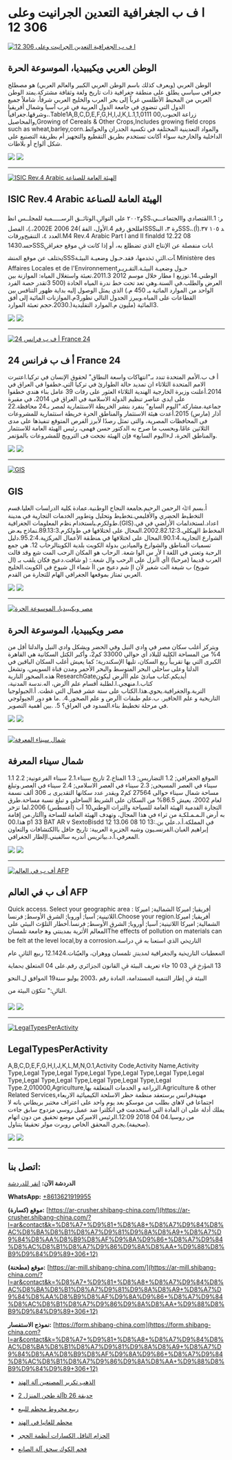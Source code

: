 # ا ف ب الجغرافية التعدين الجرانيت وعلى 306 12

<a href="https://swt.shibang-china.com/?l=ar&img&k=%D8%A7+%D9%81+%D8%A8+%D8%A7%D9%84%D8%AC%D8%BA%D8%B1%D8%A7%D9%81%D9%8A%D8%A9+%D8%A7%D9%84%D8%AA%D8%B9%D8%AF%D9%8A%D9%86+%D8%A7%D9%84%D8%AC%D8%B1%D8%A7%D9%86%D9%8A%D8%AA+%D9%88%D8%B9%D9%84%D9%89+306+12" target="_blank">![ا ف ب الجغرافية التعدين الجرانيت وعلى 306 12](http://static.shibang-china.com/all-800x300/857.jpg)</a>

## الوطن العربي ويكيبيديا، الموسوعة الحرة
الوطن العربي (ويعرف كذلك باسم الوطن العربي الكبير والعالم العربي) هو مصطلح جغرافي سياسي يطلق على منطقة جغرافية ذات تاريخ ولغة وثقافة مشتركة.يمتد الوطن العربي من المحيط الأطلسي غرباً إلى بحر العرب والخليج العربي شرقاً، شاملاً جميع الدول التي تنضوي في جامعة الدول العربية في غرب آسيا وشمال أفريقيا وشرقها.جغرافياً،.Table1A,B,C,D,E,F,G,H,I,J,K,L.1,1,0111 00,زراعة الحبوب والمحاصيل,Growing of Cereals &amp; Other Crops,Includes growing field crops such as wheat,barley,corn.والمواد التعدينية المختلفة في تكسية الجدران والحوائط الداخلية والخارجية سواء أكانت تستخدم بطريق التقطيع والتجهيز أم بطريقة التصنيع على شكل ألواح أو بلاطات.


<a href="https://whatsapp.shibangsoft.com/WhatsApp.php" target="_blank" title="WhatsApp">![](http://static.shibang-china.com/icon/whatsapp.png)</a> <a href="https://swt.shibang-china.com/?l=ar&icon&k=%D8%A7+%D9%81+%D8%A8+%D8%A7%D9%84%D8%AC%D8%BA%D8%B1%D8%A7%D9%81%D9%8A%D8%A9+%D8%A7%D9%84%D8%AA%D8%B9%D8%AF%D9%8A%D9%86+%D8%A7%D9%84%D8%AC%D8%B1%D8%A7%D9%86%D9%8A%D8%AA+%D9%88%D8%B9%D9%84%D9%89+306+12" target="_blank">![](http://static.shibang-china.com/icon/chat-ar.png)</a>

---

<a href="https://swt.shibang-china.com/?l=ar&img&k=%D8%A7+%D9%81+%D8%A8+%D8%A7%D9%84%D8%AC%D8%BA%D8%B1%D8%A7%D9%81%D9%8A%D8%A9+%D8%A7%D9%84%D8%AA%D8%B9%D8%AF%D9%8A%D9%86+%D8%A7%D9%84%D8%AC%D8%B1%D8%A7%D9%86%D9%8A%D8%AA+%D9%88%D8%B9%D9%84%D9%89+306+12" target="_blank">![ISIC Rev.4 Arabic الهيئة العامة للصناعة](http://static.shibang-china.com/all-800x300/1220.jpg)</a>

## ISIC Rev.4 Arabic الهيئة العامة للصناعة
و٢٠٠٢ ﻋﻠﻰ اﻟﺘﻮاﱄ.الوثائــق الرســـــمية للمجلــس اﻧﻈSSﺮ: 1.االقتصادي واالجتماعـــي، 2002،.)، اﻟﻔﺼﻞE 2006 24( امللحق رقم 4.اﻷول، اﻟﻔﻘSSSﺮة ٣، اﻟﺒﻨSSSﺪ ١٠٥ ٣٧.(أ).، اﻟﻌﺪد ٤، اﻟﺘﻨﻘﻴﺢورقات.M4 Rev.4 Arabic Part I and II finaldd 12.22 08 1430.ﺣﺴSSSﺎﺑﺎت ﻣﻨﻔﺼﻠﺔ ﻋﻦ اﻹﻧﺘﺎج اﻟﺬي ﺗﻀﻄﻠﻊ ﺑﻪ، أو إذا ﮐﺎﻧﺖ ﰲ ﻣﻮﻗﻊ ﺟﻐﺮاﰲ ﳜﺘﻠﻒ ﻋﻦ ﻣﻮﻗﻊ اﳌﻨﺸSSSﺂت.اﻟﱵ ﲣﺪﻣﻬﺎ، ﻓﻘﺪ.ﺣـﻮﻝ ﻭﺿﻌﻴـﺔ ﺍﻟﺒﻴﺌـﺔ Ministère des Affaires Locales et de l&#39;Environnementﺣـﻮﻝ ﻭﺿﻌﻴـﺔ ﺍﻟﺒﻴﺌـﺔ.اﻟﺘﻘـﺮﻳـﺮ اﻟﻮﻃﻨﻲ.14.ﺗﻮزﻳﻊ ا ﻣﻄﺎر ﺧﻼل ﻣﻮﺳﻢ 2012 2011.3.ﺗﻌﺒﺌﺔ واﺳﺘﻐﻼل اﻟﻤﻴﺎه: اﻟﻤﻮازﻧﺔ ﺑﻴﻦ اﻟﻌﺮض واﻟﻄﻠﺐ.ﻓﻲ اﻟﺴﻨﺔ.وﻫﻲ ﺗﻌﺪ ﺗﺤﺖ ﺧﻂ ﻧﺪرة اﻟﻤﻴﺎه اﻟﺤﺎدة (500 3ﺗﻘﺪر ﺣﺼﺔ اﻟﻔﺮد اﻟﻮاﺣﺪ ﻣﻦ اﻟﻤﻮارد اﻟﻤﺎﺋﻴﺔ ﺒـ 450 م.) اﻟﺬي ﻳﻤﺜﻞ اﻟﻮﺻﻮل إﻟﻴﻪ ﺑﺪاﻳﺔ ﻇﻬﻮر اﻟﺘﻨﺎﻓﺲ ﺑﻴﻦ اﻟﻘﻄﺎﻋﺎت ﻋﻠﻰ اﻟﻤﻴﺎه.وﻳﺒﺮز اﻟﺠﺪول اﻟﺘﺎﻟﻲ ﺗﻄﻮر3م.اﻟﻤﻮازﻧﺎت اﻟﻤﺎﺋﻴﺔ إﻟﻰ أﻓﻖ 2030.ﺣﺠﻢ ﺗﻌﺒﺌﺔ اﻟﻤﻮارد.)3اﻟﻤﺎﺋﻴﺔ (ﻣﻠﻴﻮن م.اﻟﻤﻮارد اﻟﺘﻘﻠﻴﺪﻳﺔ.


<a href="https://whatsapp.shibangsoft.com/WhatsApp.php" target="_blank" title="WhatsApp">![](http://static.shibang-china.com/icon/whatsapp.png)</a> <a href="https://swt.shibang-china.com/?l=ar&icon&k=%D8%A7+%D9%81+%D8%A8+%D8%A7%D9%84%D8%AC%D8%BA%D8%B1%D8%A7%D9%81%D9%8A%D8%A9+%D8%A7%D9%84%D8%AA%D8%B9%D8%AF%D9%8A%D9%86+%D8%A7%D9%84%D8%AC%D8%B1%D8%A7%D9%86%D9%8A%D8%AA+%D9%88%D8%B9%D9%84%D9%89+306+12" target="_blank">![](http://static.shibang-china.com/icon/chat-ar.png)</a>

---

<a href="https://swt.shibang-china.com/?l=ar&img&k=%D8%A7+%D9%81+%D8%A8+%D8%A7%D9%84%D8%AC%D8%BA%D8%B1%D8%A7%D9%81%D9%8A%D8%A9+%D8%A7%D9%84%D8%AA%D8%B9%D8%AF%D9%8A%D9%86+%D8%A7%D9%84%D8%AC%D8%B1%D8%A7%D9%86%D9%8A%D8%AA+%D9%88%D8%B9%D9%84%D9%89+306+12" target="_blank">![أ ف ب فرانس 24 France 24](http://static.shibang-china.com/all-800x300/1220.jpg)</a>

## أ ف ب فرانس 24 France 24
أ ف ب.الأمم المتحدة تندد بـ&quot;انتهاكات واسعة النطاق&quot; لحقوق الإنسان في تركيا.اعتبرت الامم المتحدة الثلاثاء ان تمديد حالة الطوارئ في تركيا التي.خطفوا في العراق في 2014.أعلنت وزيرة الخارجية الهندية الثلاثاء العثور على رفات 39 عامل بناء هندي خطفوا على ايدي عناصر تنظيم الدولة الاسلامية في العراق في 2014، في مقبرة جماعية.مشاركة.&quot;اليوم السابع&quot; ينفرد بنشر الخريطة الاستثمارية لمصر بـ24 محافظة.22 آذار (مارس) 2015.أعدت هيئة الاستثمار والمناطق الحرة خريطة استثمارية للمشروعات فى المحافظات المصرية، والتى تمثل رصدًا لأبرز الفرص المتوقع تنفيذها على مدى الثلاثين عامًا.وبحسب ما صرح به الدكتور حسن فهمى، رئيس الهيئة العامة للاستثمار والمناطق الحرة، لـ«اليوم السابع» فإن الهيئة نجحت فى الترويج للمشروعات بالمؤتمر.


<a href="https://whatsapp.shibangsoft.com/WhatsApp.php" target="_blank" title="WhatsApp">![](http://static.shibang-china.com/icon/whatsapp.png)</a> <a href="https://swt.shibang-china.com/?l=ar&icon&k=%D8%A7+%D9%81+%D8%A8+%D8%A7%D9%84%D8%AC%D8%BA%D8%B1%D8%A7%D9%81%D9%8A%D8%A9+%D8%A7%D9%84%D8%AA%D8%B9%D8%AF%D9%8A%D9%86+%D8%A7%D9%84%D8%AC%D8%B1%D8%A7%D9%86%D9%8A%D8%AA+%D9%88%D8%B9%D9%84%D9%89+306+12" target="_blank">![](http://static.shibang-china.com/icon/chat-ar.png)</a>

---

<a href="https://swt.shibang-china.com/?l=ar&img&k=%D8%A7+%D9%81+%D8%A8+%D8%A7%D9%84%D8%AC%D8%BA%D8%B1%D8%A7%D9%81%D9%8A%D8%A9+%D8%A7%D9%84%D8%AA%D8%B9%D8%AF%D9%8A%D9%86+%D8%A7%D9%84%D8%AC%D8%B1%D8%A7%D9%86%D9%8A%D8%AA+%D9%88%D8%B9%D9%84%D9%89+306+12" target="_blank">![GIS](http://static.shibang-china.com/all-800x300/1473.jpg)</a>

## GIS
ﺃ.ﺑﺴﻢ ﺍﷲ ﺍﻟﺮﺣﻤﻦ ﺍﻟﺮﺣﻴﻢ.ﺠﺎﻤﻌﺔ ﺍﻟﻨﺠﺎﺡ ﺍﻟﻭﻁﻨﻴﺔ.ﻋﻤﺎﺩﺓ ﻜﻠﻴﺔ ﺍﻟﺩﺭﺍﺴﺎﺕ ﺍﻟﻌﻠﻴﺎ.ﻗﺴﻡ ﺍﻟﺘﺨﻁﻴﻁ ﺍﻟﺤﻀﺭﻱ ﻭﺍﻷﻗﻠﻴﻤﻲ.ﺘﺨﻁﻴﻁ ﻭﺘﺤﻠﻴل ﻭﺘﻁﻭﻴﺭ ﺍﻟﺨﺩﻤﺎﺕ ﺍﻟﺘﺠﺎﺭﻴﺔ ﻓﻲ ﻤﺩﻴﻨﺔ ﻁﻭﻟﻜﺭﻡ.ﺒﺎﺴﺘﺨﺩﺍﻡ ﻨﻅﻡ ﺍﻟﻤﻌﻠﻭﻤﺎﺕ ﺍﻟﺠﻐﺭﺍﻓﻴﺔ.(GIS).ﺍﻋﺩﺍﺩ.ﺍﺴﺘﺨﺩﺍﻤﺎﺕ ﺍﻷﺭﺍﻀﻲ ﻓﻲ ﻓﻲ ﺍﻟﻤﺨﻁﻁ ﺍﻟﻬﻴﻜﻠﻲ.2002.82.12:3.ﺍﻟﻤﺤﺎل ﻋﻠﻰ ﺍﺨﺘﻼﻓﻬﺎ ﻓﻲ ﻁﻭﻟﻜﺭﻡ.89.13:3.ﻨﻤﺎﺫﺝ ﺒﻌ.ﺽ ﺍﻟﺸﻭﺍﺭﻉ ﺍﻟﺘﺠﺎﺭﻴﺔ.90.1:4.ﺍﻟﻤﺤﺎل ﻋﻠﻰ ﺍﺨﺘﻼﻓﻬﺎ ﻓﻲ ﻤﻨﻁﻘﺔ ﺍﻷﻋﻤﺎل ﺍﻟﻤﺭﻜﺯﻴﺔ.95.2:4.دليل تسميات المناطق والشوارع والميادين بدولة الكويت بلدية الكويتالرحاب 12. هي جمع الرحبة وتعني في اللغة ا لأر س الوا شعة. الرحاب هو المكان الرحب المت شع وقد قالت العرب قديما (مرحبا) اأي اأنزل على الرحب وال شعة.: (و شاقت.دعيج فكان يلقب بـ (ال شويخ) ب شيغة الت شغير لأن اإ شم دعيج من اأ شماء ال شيوخ في الكويت.الخليج العربي تمتاز بموقعها الجغرافي الهام للتجارة من القدم.


<a href="https://whatsapp.shibangsoft.com/WhatsApp.php" target="_blank" title="WhatsApp">![](http://static.shibang-china.com/icon/whatsapp.png)</a> <a href="https://swt.shibang-china.com/?l=ar&icon&k=%D8%A7+%D9%81+%D8%A8+%D8%A7%D9%84%D8%AC%D8%BA%D8%B1%D8%A7%D9%81%D9%8A%D8%A9+%D8%A7%D9%84%D8%AA%D8%B9%D8%AF%D9%8A%D9%86+%D8%A7%D9%84%D8%AC%D8%B1%D8%A7%D9%86%D9%8A%D8%AA+%D9%88%D8%B9%D9%84%D9%89+306+12" target="_blank">![](http://static.shibang-china.com/icon/chat-ar.png)</a>

---

<a href="https://swt.shibang-china.com/?l=ar&img&k=%D8%A7+%D9%81+%D8%A8+%D8%A7%D9%84%D8%AC%D8%BA%D8%B1%D8%A7%D9%81%D9%8A%D8%A9+%D8%A7%D9%84%D8%AA%D8%B9%D8%AF%D9%8A%D9%86+%D8%A7%D9%84%D8%AC%D8%B1%D8%A7%D9%86%D9%8A%D8%AA+%D9%88%D8%B9%D9%84%D9%89+306+12" target="_blank">![مصر ويكيبيديا، الموسوعة الحرة](http://static.shibang-china.com/all-800x300/505.jpg)</a>

## مصر ويكيبيديا، الموسوعة الحرة
ويتركز أغلب سكان مصر في وادي النيل وفي الحضر ويشكل وادي النيل والدلتا أقل من 4% من المساحة الكلية للبلاد أي حوالي 33000 كم2، وأكبر الكتل السكانية هي القاهرة الكبرى التي بها تقريباً ربع السكان، تليها الإسكندرية؛ كما يعيش أغلب السكان الباقين في الدلتا وعلى ساحلي البحر المتوسط والبحر الأحمر ومدن قناة السويس، وتشغل هذه.الصخور النارية ResearchGateأيديكم.كتاب مبادئ علم األرض ليكون كتاب.ا.منهجي.ا.لطلبة أقسام علم األرض، اله.ندسة المدنية، التربة.والجغرافية.يحوي.هذا.الكتاب على ستة عشر فصال التي غطت. أ.الجيولوجيا التاريخية و علم االحافير. ب.علم طبقات األرض و علم الصخور.4. .ما هو دور الجيولوجي في مرحلة تخطيط بناء.السدود في العراق؟ 5. .بين أهمية التصوير.


<a href="https://whatsapp.shibangsoft.com/WhatsApp.php" target="_blank" title="WhatsApp">![](http://static.shibang-china.com/icon/whatsapp.png)</a> <a href="https://swt.shibang-china.com/?l=ar&icon&k=%D8%A7+%D9%81+%D8%A8+%D8%A7%D9%84%D8%AC%D8%BA%D8%B1%D8%A7%D9%81%D9%8A%D8%A9+%D8%A7%D9%84%D8%AA%D8%B9%D8%AF%D9%8A%D9%86+%D8%A7%D9%84%D8%AC%D8%B1%D8%A7%D9%86%D9%8A%D8%AA+%D9%88%D8%B9%D9%84%D9%89+306+12" target="_blank">![](http://static.shibang-china.com/icon/chat-ar.png)</a>

---

<a href="https://swt.shibang-china.com/?l=ar&img&k=%D8%A7+%D9%81+%D8%A8+%D8%A7%D9%84%D8%AC%D8%BA%D8%B1%D8%A7%D9%81%D9%8A%D8%A9+%D8%A7%D9%84%D8%AA%D8%B9%D8%AF%D9%8A%D9%86+%D8%A7%D9%84%D8%AC%D8%B1%D8%A7%D9%86%D9%8A%D8%AA+%D9%88%D8%B9%D9%84%D9%89+306+12" target="_blank">![شمال سيناء المعرفة](http://static.shibang-china.com/all-800x300/535.jpg)</a>

## شمال سيناء المعرفة
1.1 الموقع الجغرافي; 1.2 التضاريس; 1.3 المناخ.2 تاريخ سيناء.2.1 سيناء الفرعونية; 2.2 سيناء في العصر المسيحى; 2.3 سيناء في العصر الاسلامى; 2.4 سيناء في العصر.وتبلغ مساحة شمال سيناء حوالى 27564 كم2 ويقدر عدد سكانها التقديرى بـ 306 ألف نسمة لعام 2002، يعيش 86.5% من السكان على الشريط الساحلى و تبلغ نسبة مساحة.طرق التجارة القدمية الهيئة العامة للسياحة والتراث الوطني10 آب (أغسطس) 2006.لما تزخر به أرض الـمـمـلكـة من ثراء في هذا المجال، وتهدف الهيئة العامة للساحة واآلثار.من إقامة هذا.00 p1 33 BAT AR v SextoBisdd 12 13.06 08 10 13:.في المملكة.أ.د.علي بن إبراهيم الغبان.الفرنسـيون وشبه الجزيرة العربية: تاريخ حافل باالكتشافات والتعاون المعرفي.أ.د.بياتريس أندريه سالفيني.اإلطار الجغرافي.


<a href="https://whatsapp.shibangsoft.com/WhatsApp.php" target="_blank" title="WhatsApp">![](http://static.shibang-china.com/icon/whatsapp.png)</a> <a href="https://swt.shibang-china.com/?l=ar&icon&k=%D8%A7+%D9%81+%D8%A8+%D8%A7%D9%84%D8%AC%D8%BA%D8%B1%D8%A7%D9%81%D9%8A%D8%A9+%D8%A7%D9%84%D8%AA%D8%B9%D8%AF%D9%8A%D9%86+%D8%A7%D9%84%D8%AC%D8%B1%D8%A7%D9%86%D9%8A%D8%AA+%D9%88%D8%B9%D9%84%D9%89+306+12" target="_blank">![](http://static.shibang-china.com/icon/chat-ar.png)</a>

---

<a href="https://swt.shibang-china.com/?l=ar&img&k=%D8%A7+%D9%81+%D8%A8+%D8%A7%D9%84%D8%AC%D8%BA%D8%B1%D8%A7%D9%81%D9%8A%D8%A9+%D8%A7%D9%84%D8%AA%D8%B9%D8%AF%D9%8A%D9%86+%D8%A7%D9%84%D8%AC%D8%B1%D8%A7%D9%86%D9%8A%D8%AA+%D9%88%D8%B9%D9%84%D9%89+306+12" target="_blank">![أف ب في العالم AFP](http://static.shibang-china.com/all-800x300/455.jpg)</a>

## أف ب في العالم AFP
Quick access. Select your geographic area : أفريقيا; اميركا الشمالية; اميركا اللاتينية; آسيا; أوروبا; الشرق الأوسط; فرنسا.Choose your region.أفريقيا; اميركا الشمالية; اميركا اللاتينية; آسيا; أوروبا; الشرق الأوسط; فرنسا.أﺧﻄﺎر اﻟﺘﻠﻮّث اﻟﺒﻴﺌﻲ ﻋﻠﻰ اﻟﻤﻌﺎﻟﻢ اﻷﺛﺮﻳﺔ ﺑﻤﺪﻳﻨﺘﻲ وﻫ جامعة تلمسانThe effects of pollution on materials can be felt at the level local,by a corrosion.اﻟﺘﺎرﳜﻲ اﻟﺬي اﺳﺘﻌﻨﺎ ﺑﻪ ﰲ دراﺳﺔ اﳌﻌﻄﻴﺎت اﻟﺘﺎرﳜﻴﺔ واﳉﻐﺮاﻓﻴﺔ ﳌﺪﻳﻨﱵ ﺗﻠﻤﺴﺎن ووﻫﺮان، واﻟﻌﻴّﻨﺎت.12.1424 رﺑﻴﻊ اﻟﺜﺎﱐ ﻋﺎم 13 اﳌﺆرخ ﰲ 03 10 ﺟﺎء ﺗﻌﺮﻳﻒ اﻟﺒﻴﺌﺔ ﰲ اﻟﻘﺎﻧﻮن اﳉﺰاﺋﺮي رﻗﻢ.ﻋﻠﻰ 04 اﳌﺘﻌﻠﻖ ﲝﻤﺎﻳﺔ اﻟﺒﻴﺌﺔ ﰲ إﻃﺎر اﻟﺘﻨﻤﻴﺔ اﳌﺴﺘﺪاﻣﺔ، اﳌﺎدة رﻗﻢ ،2003 ﻳﻮﻟﻴﻮ ﺳﻨﺔ19 اﳌﻮاﻓﻖ ل.اﻟﻨﺤﻮ اﻟﺘﺎﱄ:&quot; ﺗﺘﻜﻮّن اﻟﺒﻴﺌﺔ ﻣﻦ.


<a href="https://whatsapp.shibangsoft.com/WhatsApp.php" target="_blank" title="WhatsApp">![](http://static.shibang-china.com/icon/whatsapp.png)</a> <a href="https://swt.shibang-china.com/?l=ar&icon&k=%D8%A7+%D9%81+%D8%A8+%D8%A7%D9%84%D8%AC%D8%BA%D8%B1%D8%A7%D9%81%D9%8A%D8%A9+%D8%A7%D9%84%D8%AA%D8%B9%D8%AF%D9%8A%D9%86+%D8%A7%D9%84%D8%AC%D8%B1%D8%A7%D9%86%D9%8A%D8%AA+%D9%88%D8%B9%D9%84%D9%89+306+12" target="_blank">![](http://static.shibang-china.com/icon/chat-ar.png)</a>

---

<a href="https://swt.shibang-china.com/?l=ar&img&k=%D8%A7+%D9%81+%D8%A8+%D8%A7%D9%84%D8%AC%D8%BA%D8%B1%D8%A7%D9%81%D9%8A%D8%A9+%D8%A7%D9%84%D8%AA%D8%B9%D8%AF%D9%8A%D9%86+%D8%A7%D9%84%D8%AC%D8%B1%D8%A7%D9%86%D9%8A%D8%AA+%D9%88%D8%B9%D9%84%D9%89+306+12" target="_blank">![LegalTypesPerActivity](http://static.shibang-china.com/all-800x300/497.jpg)</a>

## LegalTypesPerActivity
A,B,C,D,E,F,G,H,I,J,K,L,M,N,O.1,Activity Code,Activity Name,Activity Type,Legal Type,Legal Type,Legal Type,Legal Type,Legal Type,Legal Type,Legal Type,Legal Type,Legal Type,Legal Type,Legal Type.2,010000,Agriculture,الزراعة و الخدمات المتعلقة بها.Agriculture &amp; other Related Services,مهنيةفرانس برستعقد منظمة حظر الاسلحة الكيميائية الاربعاء اجتماعا في لاهاي بطلب من موسكو بعد يوم واحد على اعتراف مختبر بريطاني بانه لا يملك أدلة على ان المادة التي استخدمت في انكلترا ضد عميل روسي مزدوج سابق جاءت من روسيا.04 04 2018 12:09.الرئيس الاميركي موضع تحقيق من دون اتهام (صحيفة).يجري المحقق الخاص روبرت مولر تحقيقا يتناول.


<a href="https://whatsapp.shibangsoft.com/WhatsApp.php" target="_blank" title="WhatsApp">![](http://static.shibang-china.com/icon/whatsapp.png)</a> <a href="https://swt.shibang-china.com/?l=ar&icon&k=%D8%A7+%D9%81+%D8%A8+%D8%A7%D9%84%D8%AC%D8%BA%D8%B1%D8%A7%D9%81%D9%8A%D8%A9+%D8%A7%D9%84%D8%AA%D8%B9%D8%AF%D9%8A%D9%86+%D8%A7%D9%84%D8%AC%D8%B1%D8%A7%D9%86%D9%8A%D8%AA+%D9%88%D8%B9%D9%84%D9%89+306+12" target="_blank">![](http://static.shibang-china.com/icon/chat-ar.png)</a>

---
## اتصل بنا:

**الدردشة الآن:** [انقر للدردشة](https://swt.shibang-china.com?l=ar&contact&k=%D8%A7+%D9%81+%D8%A8+%D8%A7%D9%84%D8%AC%D8%BA%D8%B1%D8%A7%D9%81%D9%8A%D8%A9+%D8%A7%D9%84%D8%AA%D8%B9%D8%AF%D9%8A%D9%86+%D8%A7%D9%84%D8%AC%D8%B1%D8%A7%D9%86%D9%8A%D8%AA+%D9%88%D8%B9%D9%84%D9%89+306+12)

**WhatsApp:**  [+8613621919955](https://whatsapp.shibangsoft.com/WhatsApp.php)

**موقع (كسارة):** [https://ar-crusher.shibang-china.com/](https://ar-crusher.shibang-china.com/?l=ar&contact&k=%D8%A7+%D9%81+%D8%A8+%D8%A7%D9%84%D8%AC%D8%BA%D8%B1%D8%A7%D9%81%D9%8A%D8%A9+%D8%A7%D9%84%D8%AA%D8%B9%D8%AF%D9%8A%D9%86+%D8%A7%D9%84%D8%AC%D8%B1%D8%A7%D9%86%D9%8A%D8%AA+%D9%88%D8%B9%D9%84%D9%89+306+12)

**موقع (مطحنة):** [https://ar-mill.shibang-china.com/](https://ar-mill.shibang-china.com/?l=ar&contact&k=%D8%A7+%D9%81+%D8%A8+%D8%A7%D9%84%D8%AC%D8%BA%D8%B1%D8%A7%D9%81%D9%8A%D8%A9+%D8%A7%D9%84%D8%AA%D8%B9%D8%AF%D9%8A%D9%86+%D8%A7%D9%84%D8%AC%D8%B1%D8%A7%D9%86%D9%8A%D8%AA+%D9%88%D8%B9%D9%84%D9%89+306+12)

**نموذج الاستفسار:** [https://form.shibang-china.com](https://form.shibang-china.com?l=ar&contact&k=%D8%A7+%D9%81+%D8%A8+%D8%A7%D9%84%D8%AC%D8%BA%D8%B1%D8%A7%D9%81%D9%8A%D8%A9+%D8%A7%D9%84%D8%AA%D8%B9%D8%AF%D9%8A%D9%86+%D8%A7%D9%84%D8%AC%D8%B1%D8%A7%D9%86%D9%8A%D8%AA+%D9%88%D8%B9%D9%84%D9%89+306+12)

* [الذهب تكرير المصنعين آلة الهند](../26/%D8%A7%D9%84%D8%B0%D9%87%D8%A8%20%D8%AA%D9%83%D8%B1%D9%8A%D8%B1%20%D8%A7%D9%84%D9%85%D8%B5%D9%86%D8%B9%D9%8A%D9%86%20%D8%A2%D9%84%D8%A9%20%D8%A7%D9%84%D9%87%D9%86%D8%AF.md)

* [آلة طحن المنزل 2b 26 حديقة](../26/%D8%A2%D9%84%D8%A9%20%D8%B7%D8%AD%D9%86%20%D8%A7%D9%84%D9%85%D9%86%D8%B2%D9%84%202b%2026%20%D8%AD%D8%AF%D9%8A%D9%82%D8%A9.md)

* [ربيع مخروط محطم للبيع](../29/%D8%B1%D8%A8%D9%8A%D8%B9%20%D9%85%D8%AE%D8%B1%D9%88%D8%B7%20%D9%85%D8%AD%D8%B7%D9%85%20%D9%84%D9%84%D8%A8%D9%8A%D8%B9.md)

* [محطم للغانيا في الهند](../27/%D9%85%D8%AD%D8%B7%D9%85%20%D9%84%D9%84%D8%BA%D8%A7%D9%86%D9%8A%D8%A7%20%D9%81%D9%8A%20%D8%A7%D9%84%D9%87%D9%86%D8%AF.md)

* [الحزام الناقل الكسارات أنظمة الحجر](../29/%D8%A7%D9%84%D8%AD%D8%B2%D8%A7%D9%85%20%D8%A7%D9%84%D9%86%D8%A7%D9%82%D9%84%20%D8%A7%D9%84%D9%83%D8%B3%D8%A7%D8%B1%D8%A7%D8%AA%20%D8%A3%D9%86%D8%B8%D9%85%D8%A9%20%D8%A7%D9%84%D8%AD%D8%AC%D8%B1.md)

* [فحم الكوك سحق آلة الصانع](../26/%D9%81%D8%AD%D9%85%20%D8%A7%D9%84%D9%83%D9%88%D9%83%20%D8%B3%D8%AD%D9%82%20%D8%A2%D9%84%D8%A9%20%D8%A7%D9%84%D8%B5%D8%A7%D9%86%D8%B9.md)